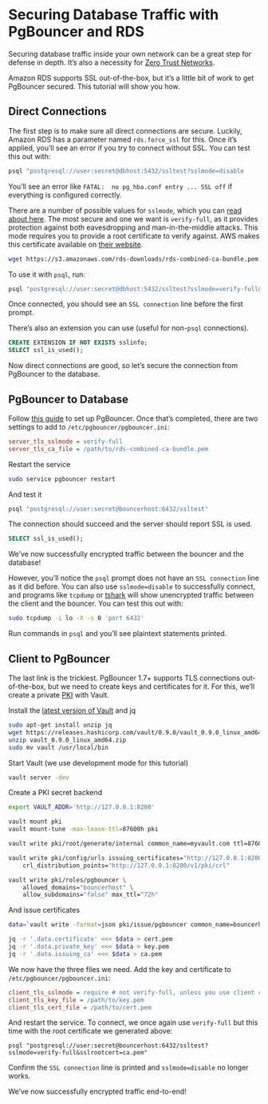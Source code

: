 # Securing Database Traffic with PgBouncer and RDS

Securing database traffic inside your own network can be a great step for defense in depth. It’s also a necessity for [Zero Trust Networks](https://www.amazon.com/Zero-Trust-Networks-Building-Untrusted/dp/1491962194).

Amazon RDS supports SSL out-of-the-box, but it’s a little bit of work to get PgBouncer secured. This tutorial will show you how.

## Direct Connections

The first step is to make sure all direct connections are secure. Luckily, Amazon RDS has a parameter named `rds.force_ssl` for this. Once it’s applied, you’ll see an error if you try to connect without SSL. You can test this out with:

```sh
psql "postgresql://user:secret@dbhost:5432/ssltest?sslmode=disable
```

You’ll see an error like `FATAL:  no pg_hba.conf entry ... SSL off` if everything is configured correctly.

There are a number of possible values for `sslmode`, which you can [read about here](https://www.postgresql.org/docs/current/static/libpq-ssl.html). The most secure and one we want is `verify-full`, as it provides protection against both eavesdropping and man-in-the-middle attacks. This mode requires you to provide a root certificate to verify against. AWS makes this certificate available on [their website](http://docs.aws.amazon.com/AmazonRDS/latest/UserGuide/CHAP_PostgreSQL.html#PostgreSQL.Concepts.General.SSL).

```sh
wget https://s3.amazonaws.com/rds-downloads/rds-combined-ca-bundle.pem
```

To use it with `psql`, run:

```sh
psql "postgresql://user:secret@dbhost:5432/ssltest?sslmode=verify-full&sslrootcert=rds-combined-ca-bundle.pem"
```

Once connected, you should see an `SSL connection` line before the first prompt.

There’s also an extension you can use (useful for non-`psql` connections).

```sql
CREATE EXTENSION IF NOT EXISTS sslinfo;
SELECT ssl_is_used();
```

Now direct connections are good, so let’s secure the connection from PgBouncer to the database.

## PgBouncer to Database

Follow [this guide](PgBouncer-Setup.md) to set up PgBouncer. Once that’s completed, there are two settings to add to `/etc/pgbouncer/pgbouncer.ini`:

```ini
server_tls_sslmode = verify-full
server_tls_ca_file = /path/to/rds-combined-ca-bundle.pem
```

Restart the service

```sh
sudo service pgbouncer restart
```

And test it

```sh
psql "postgresql://user:secret@bouncerhost:6432/ssltest"
```

The connection should succeed and the server should report SSL is used.

```sql
SELECT ssl_is_used();
```

We’ve now successfully encrypted traffic between the bouncer and the database!

However, you’ll notice the `psql` prompt does not have an `SSL connection` line as it did before. You can also use `sslmode=disable` to successfully connect, and programs like `tcpdump` or [tshark](https://www.wireshark.org/docs/man-pages/tshark.html) will show unencrypted traffic between the client and the bouncer. You can test this out with:

```sh
sudo tcpdump -i lo -X -s 0 'port 6432'
```

Run commands in `psql` and you’ll see plaintext statements printed.

## Client to PgBouncer

The last link is the trickiest. PgBouncer 1.7+ supports TLS connections out-of-the-box, but we need to create keys and certificates for it. For this, we’ll create a private [PKI](https://en.wikipedia.org/wiki/Public_key_infrastructure) with Vault.

Install the [latest version of Vault](https://www.vaultproject.io/downloads.html) and jq

```sh
sudo apt-get install unzip jq
wget https://releases.hashicorp.com/vault/0.9.0/vault_0.9.0_linux_amd64.zip
unzip vault_0.9.0_linux_amd64.zip
sudo mv vault /usr/local/bin
```

Start Vault (we use development mode for this tutorial)

```sh
vault server -dev
```

Create a PKI secret backend

```sh
export VAULT_ADDR='http://127.0.0.1:8200'

vault mount pki
vault mount-tune -max-lease-ttl=87600h pki

vault write pki/root/generate/internal common_name=myvault.com ttl=87600h

vault write pki/config/urls issuing_certificates="http://127.0.0.1:8200/v1/pki/ca" \
    crl_distribution_points="http://127.0.0.1:8200/v1/pki/crl"

vault write pki/roles/pgbouncer \
    allowed_domains="bouncerhost" \
    allow_subdomains="false" max_ttl="72h"
```

And issue certificates

```sh
data=`vault write -format=json pki/issue/pgbouncer common_name=bouncerhost`

jq -r '.data.certificate' <<< $data > cert.pem
jq -r '.data.private_key' <<< $data > key.pem
jq -r '.data.issuing_ca' <<< $data > ca.pem
```

We now have the three files we need. Add the key and certificate to `/etc/pgbouncer/pgbouncer.ini`:

```ini
client_tls_sslmode = require # not verify-full, unless you use client certificate validation
client_tls_key_file = /path/to/key.pem
client_tls_cert_file = /path/to/cert.pem
```

And restart the service. To connect, we once again use `verify-full` but this time with the root certificate we generated above:

```psql
psql "postgresql://user:secret@bouncerhost:6432/ssltest?sslmode=verify-full&sslrootcert=ca.pem"
```

Confirm the `SSL connection` line is printed and `sslmode=disable` no longer works.

We’ve now successfully encrypted traffic end-to-end!
